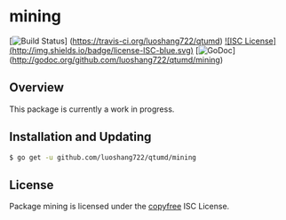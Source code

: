 mining
======

[![Build Status](http://img.shields.io/travis/luoshang722/qtumd.svg)]
(https://travis-ci.org/luoshang722/qtumd) [![ISC License]
(http://img.shields.io/badge/license-ISC-blue.svg)](http://copyfree.org)
[![GoDoc](https://img.shields.io/badge/godoc-reference-blue.svg)]
(http://godoc.org/github.com/luoshang722/qtumd/mining)

## Overview

This package is currently a work in progress.

## Installation and Updating

```bash
$ go get -u github.com/luoshang722/qtumd/mining
```

## License

Package mining is licensed under the [copyfree](http://copyfree.org) ISC
License.

